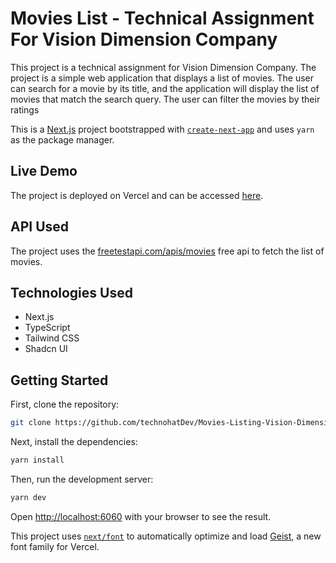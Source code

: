 # Movies List - Technical Assignment For Vision Dimension Company

This project is a technical assignment for Vision Dimension Company. The project is a simple web application that displays a list of movies. The user can search for a movie by its title, and the application will display the list of movies that match the search query. The user can filter the movies by their ratings

This is a [Next.js](https://nextjs.org) project bootstrapped with [`create-next-app`](https://nextjs.org/docs/app/api-reference/cli/create-next-app) and uses `yarn` as the package manager.

## Live Demo

The project is deployed on Vercel and can be accessed [here](https://movies-list-vision-dimension-test.vercel.app/).

## API Used

The project uses the [freetestapi.com/apis/movies](https://www.freetestapi.com/apis/movies) free api to fetch the list of movies.

## Technologies Used

- Next.js
- TypeScript
- Tailwind CSS
- Shadcn UI

## Getting Started

First, clone the repository:

```bash
git clone https://github.com/technohatDev/Movies-Listing-Vision-Dimension.git
```

Next, install the dependencies:

```bash
yarn install
```

Then, run the development server:

```bash
yarn dev
```

Open [http://localhost:6060](http://localhost:6060) with your browser to see the result.

This project uses [`next/font`](https://nextjs.org/docs/app/building-your-application/optimizing/fonts) to automatically optimize and load [Geist](https://vercel.com/font), a new font family for Vercel.
